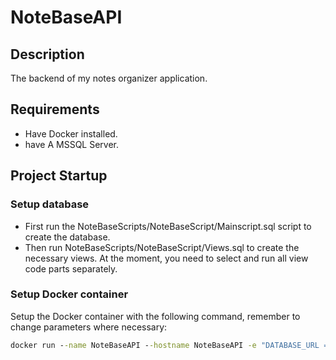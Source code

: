 #  NoteBaseAPI

## Description
The backend of my notes organizer application.

## Requirements
- Have Docker installed.
- have A MSSQL Server.
## Project Startup

### Setup database
- First run the NoteBaseScripts/NoteBaseScript/Mainscript.sql script to create the database.
- Then run NoteBaseScripts/NoteBaseScript/Views.sql to create the necessary views. At the moment, you need to select and run all view code parts separately.

### Setup Docker container
Setup the Docker container with the following command, remember to change parameters where necessary:
```cmd
docker run --name NoteBaseAPI --hostname NoteBaseAPI -e "DATABASE_URL = Data Source={IP},{port};Initial Catalog=NoteBase;User id={UserId};Password={Password};Connect Timeout=300;" -p {port}:80 -d joeyremmers/notebase-api
```
